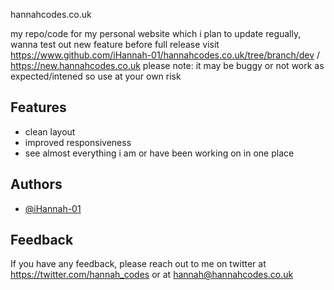 
hannahcodes.co.uk

my repo/code for my  personal website which i plan to update regually,  wanna test out new feature before full release  visit https://www.github.com/iHannah-01/hannahcodes.co.uk/tree/branch/dev / https://new.hannahcodes.co.uk please note: it may be buggy or not work as expected/intened so use at your own risk 


## Features

- clean layout
- improved responsiveness 
- see almost everything i am or have been working on in one place

  
## Authors

- [@iHannah-01](https://www.github.com/iHannah-01)

  
## Feedback

If you have any feedback, please reach out to me on twitter at https://twitter.com/hannah_codes or at hannah@hannahcodes.co.uk

  
